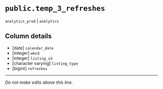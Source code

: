 # `public.temp_3_refreshes`
`analytics_prod` | `analytics`

## Column details
* [date]      `calendar_date`
* [integer]   `wmid`
* [integer]   `listing_id`
* [character varying] `listing_type`
* [bigint]    `refreshes`

-------------------------------------------------------------------------------
*Do not make edits above this line.*

